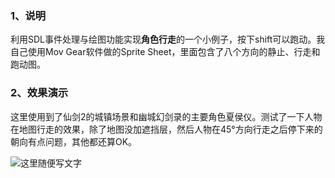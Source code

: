 ### 1、说明
利用SDL事件处理与绘图功能实现**角色行走**的一个小例子，按下shift可以跑动。我自己使用Mov Gear软件做的Sprite Sheet，里面包含了八个方向的静止、行走和跑动图。
 
### 2、效果演示
这里使用到了仙剑2的城镇场景和幽城幻剑录的主要角色夏侯仪。测试了一下人物在地图行走的效果，除了地图没加遮挡层，然后人物在45°方向行走之后停下来的朝向有点问题，其他都还算OK。

![这里随便写文字](https://github.com/clw5180/SDL2.0-Tour-of-Game-Development/blob/master/Chapter3_code/screenshot.png)  
  

